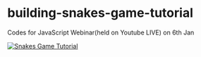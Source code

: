 # building-snakes-game-tutorial
Codes for JavaScript Webinar(held on Youtube LIVE) on 6th Jan

[![Snakes Game Tutorial](https://i.ytimg.com/vi/TgFcnb4UZPU/hqdefault.jpg)](https://www.youtube.com/watch?v=TgFcnb4UZPU)
